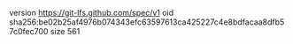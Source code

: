 version https://git-lfs.github.com/spec/v1
oid sha256:be02b25af4976b074343efc63597613ca425227c4e8bdfacaa8dfb57c0fec700
size 561
